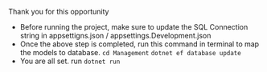 Thank you for this opportunity

- Before running the project, make sure to update the SQL Connection string in appsettigns.json / appsettings.Development.json
- Once the above step is completed, run this command in terminal to map the models to database.  ` cd Management ` ` dotnet ef database update `
- You are all set. run ` dotnet run `
